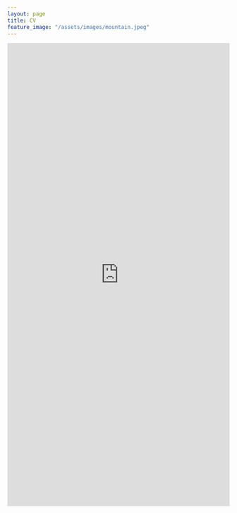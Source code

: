 ```yaml
---
layout: page
title: CV
feature_image: "/assets/images/mountain.jpeg"
---
```


<iframe src="https://docs.google.com/viewer?url=https://raw.githubusercontent.com/valkebets/valkebets.github.io/main/assets/docs/CV_VK_2022-05.pdf&embedded=true" style="width:100%; height:1050px;" frameborder="0"></iframe>
